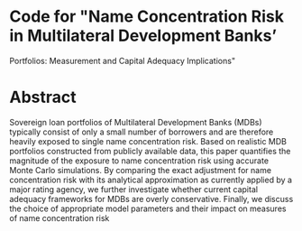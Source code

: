 
# Code for "Name Concentration Risk in Multilateral Development Banks’
Portfolios: Measurement and Capital Adequacy Implications"

# Abstract
Sovereign loan portfolios of Multilateral Development Banks (MDBs) typically consist of only
a small number of borrowers and are therefore heavily exposed to single name concentration
risk. Based on realistic MDB portfolios constructed from publicly available data, this paper
quantifies the magnitude of the exposure to name concentration risk using accurate Monte
Carlo simulations. By comparing the exact adjustment for name concentration risk with its
analytical approximation as currently applied by a major rating agency, we further investigate
whether current capital adequacy frameworks for MDBs are overly conservative. Finally, we
discuss the choice of appropriate model parameters and their impact on measures of name
concentration risk
